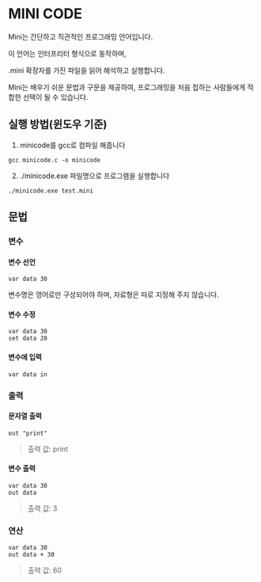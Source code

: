 # MINI CODE

Mini는 간단하고 직관적인 프로그래밍 언어입니다.

이 언어는 인터프리터 형식으로 동작하며,

.mini 확장자를 가진 파일을 읽어 해석하고 실행합니다.

Mini는 배우기 쉬운 문법과 구문을 제공하여, 프로그래밍을 처음 접하는 사람들에게 적합한 선택이 될 수 있습니다.

## 실행 방법(윈도우 기준)
1. minicode를 gcc로 컴파일 해줍니다
```
gcc minicode.c -o minicode
```
2. ./minicode.exe 파일명으로 프로그램을 실행합니다
```
./minicode.exe test.mini
```

## 문법

### 변수
#### 변수 선언
```
var data 30
```
변수명은 영어로만 구성되어야 하며, 자료형은 따로 지정해 주지 않습니다.
#### 변수 수정
```
var data 30
set data 20
```
#### 변수에 입력
```
var data in
```

### 출력
#### 문자열 출력
```
out "print"
```
> 출력 값: print

#### 변수 출력
```
var data 30
out data
```
> 출력 값: 3

### 연산
```
var data 30
out data + 30
```
> 출력 값: 60